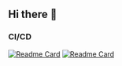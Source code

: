 ## Hi there 👋



### CI/CD

[![Readme Card](https://github-readme-stats.vercel.app/api/pin/?username=curtisdingdong&repo=Github-Actions&theme=ambient_gradient&description_lines_count=3)](https://github.com/curtisdingdong/Github-Actions)
[![Readme Card](https://github-readme-stats.vercel.app/api/pin/?username=curtisdingdong&repo=argo-cd&theme=ambient_gradient&description_lines_count=3)](https://github.com/curtisdingdong/argo-cd)

<!--

**Here are some ideas to get you started:**

🙋‍♀️ A short introduction - what is your organization all about?
🌈 Contribution guidelines - how can the community get involved?
👩‍💻 Useful resources - where can the community find your docs? Is there anything else the community should know?
🍿 Fun facts - what does your team eat for breakfast?
🧙 Remember, you can do mighty things with the power of [Markdown](https://docs.github.com/github/writing-on-github/getting-started-with-writing-and-formatting-on-github/basic-writing-and-formatting-syntax)
-->
